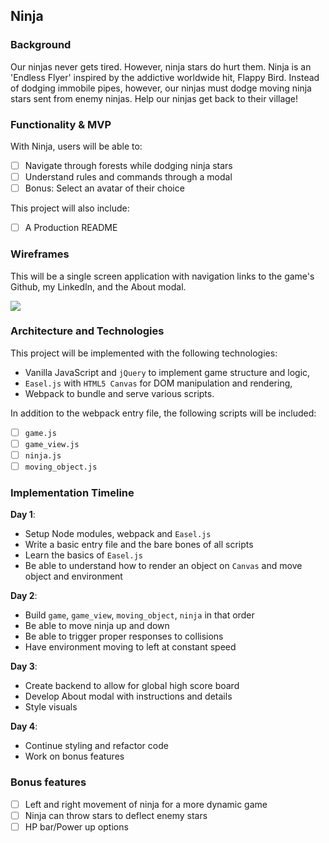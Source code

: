 ## Ninja

### Background

Our ninjas never gets tired. However, ninja stars do hurt them. Ninja is an 'Endless Flyer' inspired by the addictive worldwide hit, Flappy Bird. Instead of dodging immobile pipes, however, our ninjas must dodge moving ninja stars sent from enemy ninjas. Help our ninjas get back to their village!

### Functionality & MVP  

With Ninja, users will be able to:

- [ ] Navigate through forests while dodging ninja stars
- [ ] Understand rules and commands through a modal
- [ ] Bonus: Select an avatar of their choice

This project will also include:

- [ ] A Production README

### Wireframes

This will be a single screen application with navigation links to the game's Github, my LinkedIn, and the About modal.

<img src="./docs/main.png" />

### Architecture and Technologies

This project will be implemented with the following technologies:

- Vanilla JavaScript and `jQuery` to implement game structure and logic,
- `Easel.js` with `HTML5 Canvas` for DOM manipulation and rendering,
- Webpack to bundle and serve various scripts.

In addition to the webpack entry file, the following scripts will be included:
- [ ] `game.js`
- [ ] `game_view.js`
- [ ] `ninja.js`
- [ ] `moving_object.js`

### Implementation Timeline

**Day 1**:
- Setup Node modules, webpack and `Easel.js`
- Write a basic entry file and the bare bones of all scripts
- Learn the basics of `Easel.js`
- Be able to understand how to render an object on `Canvas` and move object and environment

**Day 2**:

- Build `game`, `game_view`, `moving_object`, `ninja` in that order
- Be able to move ninja up and down
- Be able to trigger proper responses to collisions
- Have environment moving to left at constant speed

**Day 3**:

- Create backend to allow for global high score board
- Develop About modal with instructions and details
- Style visuals


**Day 4**:

- Continue styling and refactor code
- Work on bonus features

### Bonus features

- [ ] Left and right movement of ninja for a more dynamic game
- [ ] Ninja can throw stars to deflect enemy stars
- [ ] HP bar/Power up options
